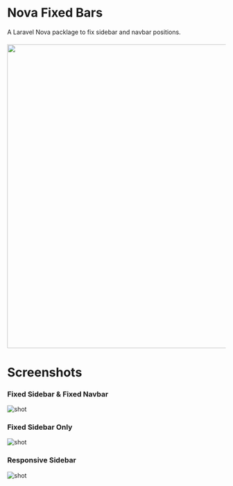 # Nova Fixed Bars
A Laravel Nova packlage to fix sidebar and navbar positions.

<h6 align="center">
  <img src="https://i.imgur.com/vVg1s1m.png" width="700">
</h6>

# Screenshots

### Fixed Sidebar & Fixed Navbar
![shot](https://i.imgur.com/4aHykT5.gif)

### Fixed Sidebar Only
![shot](https://i.imgur.com/LHHUoqJ.gif)

### Responsive Sidebar
![shot](https://i.imgur.com/rK33TOz.gif)
